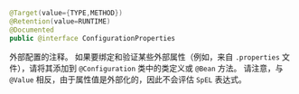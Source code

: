 ```java
@Target(value={TYPE,METHOD})
@Retention(value=RUNTIME)
@Documented
public @interface ConfigurationProperties
```

外部配置的注释。 如果要绑定和验证某些外部属性（例如，来自 `.properties` 文件），请将其添加到 `@Configuration` 类中的类定义或 `@Bean` 方法。
请注意，与 `@Value` 相反，由于属性值是外部化的，因此不会评估 `SpEL` 表达式。